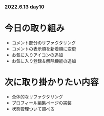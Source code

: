 ### 2022.6.13 day10

# 今日の取り組み

- コメント部分のリファクタリング
- コメントの表示順を新着順に変更
- お気に入りアイコンの追加
- お気に入り登録＆解除機能の追加

# 次に取り掛かりたい内容

- 全体的なリファクタリング
- プロフィール編集ページの実装
- 状態管理ついて調べる
